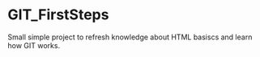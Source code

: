 # GIT_FirstSteps
Small simple project to refresh knowledge about HTML basiscs and learn how GIT works.
